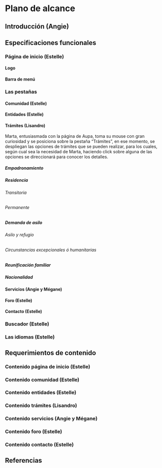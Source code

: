 # Plano de alcance

## Introducción (Angie)

## Especificaciones funcionales 

### Página de inicio (Estelle)

#### Logo 

#### Barra de menú 

### Las pestañas 

#### Comunidad (Estelle)

#### Entidades (Estelle)

#### Trámites (Lisandro)

Marta, entusiasmada con la página de Aupa, toma su mouse con gran curiosidad y se posiciona sobre la pestaña “Trámites”, en ese momento, se despliegan las opciones de trámites que se pueden realizar, para los cuales, según cual sea la necesidad de Marta, haciendo click sobre alguna de las opciones se direccionará para conocer los detalles.

##### Empadronamiento

##### Residencia
###### Transitoria 
###### Permanente

##### Demanda de asilo
###### Asilo y refugio 
###### Circunstancias excepcionales ó humanitarias

##### Reunificación familiar

##### Nacionalidad

#### Servicios (Angie y Mégane)

#### Foro (Estelle)

#### Contacto (Estelle)

### Buscador (Estelle)

### Las idiomas (Estelle)

## Requerimientos de contenido 

### Contenido página de inicio (Estelle)

### Contenido comunidad (Estelle)

### Contenido entidades (Estelle)

### Contenido trámites (Lisandro)

### Contenido servicios (Angie y Mégane)

### Contenido foro (Estelle)

### Contenido contacto (Estelle)

## Referencias